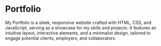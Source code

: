# Portfolio
My Portfolio is a sleek, responsive website crafted with HTML, CSS, and JavaScript, serving as a showcase for my skills and projects. It features an intuitive layout, interactive elements, and a minimalist design, tailored to engage potential clients, employers, and collaborators.
